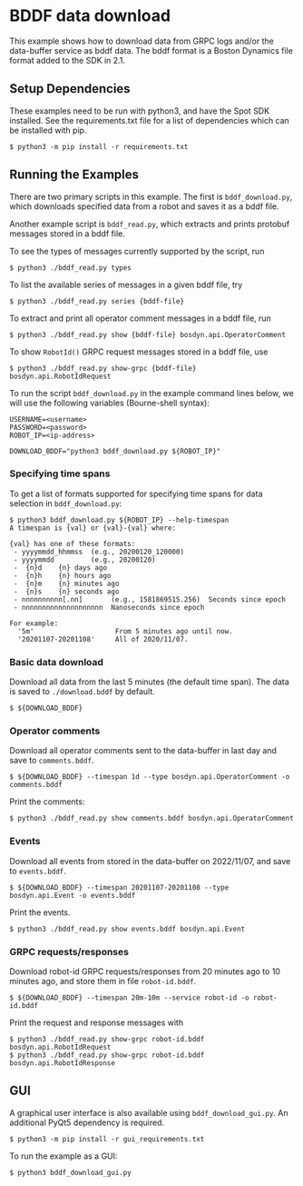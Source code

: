 <!--
Copyright (c) 2022 Boston Dynamics, Inc.  All rights reserved.

Downloading, reproducing, distributing or otherwise using the SDK Software
is subject to the terms and conditions of the Boston Dynamics Software
Development Kit License (20191101-BDSDK-SL).
-->

# BDDF data download

This example shows how to download data from GRPC logs and/or the data-buffer service as bddf data. The bddf format is a Boston Dynamics file format added to the SDK in 2.1.

## Setup Dependencies

These examples need to be run with python3, and have the Spot SDK installed. See the requirements.txt file for a list of dependencies which can be installed with pip.

```
$ python3 -m pip install -r requirements.txt
```

## Running the Examples

There are two primary scripts in this example. The first is `bddf_download.py`, which downloads specified data from a robot and saves it as a bddf file.

Another example script is `bddf_read.py`, which extracts and prints protobuf messages stored in a bddf file.

To see the types of messages currently supported by the script, run

```
$ python3 ./bddf_read.py types
```

To list the available series of messages in a given bddf file, try

```
$ python3 ./bddf_read.py series {bddf-file}
```

To extract and print all operator comment messages in a bddf file, run

```
$ python3 ./bddf_read.py show {bddf-file} bosdyn.api.OperatorComment

```

To show `RobotId()` GRPC request messages stored in a bddf file, use

```
$ python3 ./bddf_read.py show-grpc {bddf-file} bosdyn.api.RobotIdRequest

```

To run the script `bddf_download.py` in the example command lines below, we will use the following variables (Bourne-shell syntax):

```
USERNAME=<username>
PASSWORD=<password>
ROBOT_IP=<ip-address>

DOWNLOAD_BDDF="python3 bddf_download.py ${ROBOT_IP}"
```

### Specifying time spans

To get a list of formats supported for specifying time spans for data selection in `bddf_download.py`:

```
$ python3 bddf_download.py ${ROBOT_IP} --help-timespan
A timespan is {val} or {val}-{val} where:

{val} has one of these formats:
 - yyyymmdd_hhmmss  (e.g., 20200120_120000)
 - yyyymmdd         (e.g., 20200120)
 -  {n}d    {n} days ago
 -  {n}h    {n} hours ago
 -  {n}m    {n} minutes ago
 -  {n}s    {n} seconds ago
 - nnnnnnnnnn[.nn]       (e.g., 1581869515.256)  Seconds since epoch
 - nnnnnnnnnnnnnnnnnnnn  Nanoseconds since epoch

For example:
  '5m'                    From 5 minutes ago until now.
  '20201107-20201108'     All of 2020/11/07.
```

### Basic data download

Download all data from the last 5 minutes (the default time span). The data is saved to `./download.bddf` by default.

```
$ ${DOWNLOAD_BDDF}
```

### Operator comments

Download all operator comments sent to the data-buffer in last day and save to `comments.bddf`.

```
$ ${DOWNLOAD_BDDF} --timespan 1d --type bosdyn.api.OperatorComment -o comments.bddf
```

Print the comments:

```
$ python3 ./bddf_read.py show comments.bddf bosdyn.api.OperatorComment
```

### Events

Download all events from stored in the data-buffer on 2022/11/07, and save to `events.bddf`.

```
$ ${DOWNLOAD_BDDF} --timespan 20201107-20201108 --type bosdyn.api.Event -o events.bddf
```

Print the events.

```
$ python3 ./bddf_read.py show events.bddf bosdyn.api.Event
```

### GRPC requests/responses

Download robot-id GRPC requests/responses from 20 minutes ago to 10 minutes ago, and store them in file `robot-id.bddf`.

```
$ ${DOWNLOAD_BDDF} --timespan 20m-10m --service robot-id -o robot-id.bddf
```

Print the request and response messages with

```
$ python3 ./bddf_read.py show-grpc robot-id.bddf bosdyn.api.RobotIdRequest
$ python3 ./bddf_read.py show-grpc robot-id.bddf bosdyn.api.RobotIdResponse
```

## GUI

A graphical user interface is also available using `bddf_download_gui.py`. An additional PyQt5 dependency is required.

```
$ python3 -m pip install -r gui_requirements.txt
```

To run the example as a GUI:

```
$ python3 bddf_download_gui.py
```
